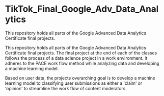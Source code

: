 # TikTok_Final_Google_Adv_Data_Analytics
This repository holds all parts of the Google Advanced Data Analytics Certificate final projects. 

This repository holds all parts of the Google Advanced Data Analytics Certificate final projects. The final project at the end of each of the classes follows the process of a data science project in a work environment. It adheres to the PACE work flow method while analyzing data and developing a machine learning model. 

Based on user data, the projects overarching goal is to develop a machine learning model to classifying user submissions as either a 'claim' or 'opinion' to streamline the work flow of content moderators. 
